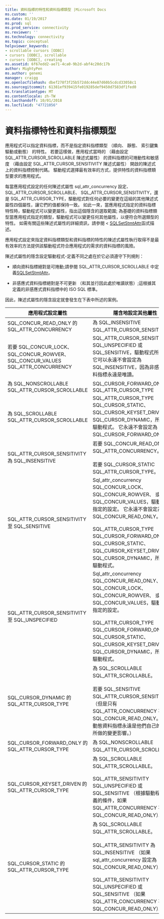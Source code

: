 ```yaml
---
title: 資料指標的特性和資料指標類型 |Microsoft Docs
ms.custom: ''
ms.date: 01/19/2017
ms.prod: sql
ms.prod_service: connectivity
ms.reviewer: ''
ms.technology: connectivity
ms.topic: conceptual
helpviewer_keywords:
- scrollable cursors [ODBC]
- cursors [ODBC], scrollable
- cursors [ODBC], creating
ms.assetid: 6f67edd2-ae71-4ca0-9b2d-abf4c20dc17b
author: MightyPen
ms.author: genemi
manager: craigg
ms.openlocfilehash: dbef278f3f25b572ddc44e87d60b5cdcd33058c1
ms.sourcegitcommit: 61381ef939415fe019285def9450d7583df1fed0
ms.translationtype: MT
ms.contentlocale: zh-TW
ms.lasthandoff: 10/01/2018
ms.locfileid: "47721056"
---
```

# <a name="cursor-characteristics-and-cursor-type"></a>資料指標特性和資料指標類型
應用程式可以指定資料指標，而不是指定資料指標類型 （順向、 靜態、 索引鍵集驅動或動態） 的特性。 若要這樣做，應用程式當時的 （藉由設定 SQL_ATTR_CURSOR_SCROLLABLE 陳述式屬性） 的資料指標的可捲動性和敏感度 （藉由設定 SQL_ATTR_CURSOR_SENSITIVITY 陳述式屬性） 開啟的陳述式上的資料指標控制代碼。 驅動程式選擇最有效率的方式，提供特性的資料指標類型要求的應用程式。  
  
 每當應用程式設定的任何陳述式屬性 sql_attr_concurrency 設定、 SQL_ATTR_CURSOR_SCROLLABLE、 SQL_ATTR_CURSOR_SENSITIVITY，還是 SQL_ATTR_CURSOR_TYPE，驅動程式對任何必要的變更在這組的其他陳述式屬性四個屬性，讓它們的值都保持一致。 如此一來，當應用程式指定的資料指標特性時，驅動程式可以變更屬性，指出這個隱含的選取範圍; 為基礎的資料指標類型當應用程式指定的類型，驅動程式可以變更任何其他屬性，以便符合所選類型的特性。 如需有關這些陳述式屬性的詳細資訊，請參閱 < [SQLSetStmtAttr](../../../odbc/reference/syntax/sqlsetstmtattr-function.md)函式描述。  
  
 應用程式設定來指定資料指標類型和資料指標的特性的陳述式屬性執行取得不是最有效率的方法提供該驅動程式符合應用程式的需求的資料指標的風險。  
  
 陳述式屬性的隱含設定驅動程式-定義不同之處在於它必須遵守下列規則：  
  
-   順向資料指標絕對是可捲動;請參閱 SQL_ATTR_CURSOR_SCROLLABLE 中定義[SQLSetStmtAttr](../../../odbc/reference/syntax/sqlsetstmtattr-function.md)。  
  
-   非感應式資料指標絕對是不可更新 （和其並行因此處於唯讀狀態）;這根據其定義的非感應式資料指標中的 ISO SQL 標準。  
  
 因此，陳述式屬性的隱含設定就會發生在下表中所述的案例。  
  
|應用程式設定屬性|隱含地設定其他屬性|  
|-----------------------------------|-------------------------------------|  
|SQL_CONCUR_READ_ONLY 的 SQL_ATTR_CONCURRENCY|為 SQL_INSENSITIVE SQL_ATTR_CURSOR_SENSITIVITY。|  
|若要 SQL_CONCUR_LOCK、 SQL_CONCUR_ROWVER、 SQL_CONCUR_VALUES SQL_ATTR_CONCURRENCY|SQL_ATTR_CURSOR_SENSITIVITY SQL_UNSPECIFIED 或 SQL_SENSITIVE，驅動程式所定義。 它可以永遠不會設定為 SQL_INSENSITIVE，因為非感應式資料指標永遠是唯讀。|  
|為 SQL_NONSCROLLABLE SQL_ATTR_CURSOR_SCROLLABLE|SQL_CURSOR_FORWARD_ONLY 的 SQL_ATTR_CURSOR_TYPE|  
|為 SQL_SCROLLABLE SQL_ATTR_CURSOR_SCROLLABLE|SQL_ATTR_CURSOR_TYPE SQL_CURSOR_STATIC、 SQL_CURSOR_KEYSET_DRIVEN，或 SQL_CURSOR_DYNAMIC，所指定的驅動程式。 它永遠不會設定為 SQL_CURSOR_FORWARD_ONLY。|  
|SQL_ATTR_CURSOR_SENSITIVITY 為 SQL_INSENSITIVE|若要 SQL_CONCUR_READ_ONLY SQL_ATTR_CONCURRENCY。<br /><br /> 若要 SQL_CURSOR_STATIC SQL_ATTR_CURSOR_TYPE。|  
|SQL_ATTR_CURSOR_SENSITIVITY 至 SQL_SENSITIVE|Sql_attr_concurrency SQL_CONCUR_LOCK、 SQL_CONCUR_ROWVER、 或 SQL_CONCUR_VALUES，驅動程式所指定的設定。 它永遠不會設定為 SQL_CONCUR_READ_ONLY。<br /><br /> SQL_ATTR_CURSOR_TYPE SQL_CURSOR_FORWARD_ONLY、 SQL_CURSOR_STATIC、 SQL_CURSOR_KEYSET_DRIVEN，或 SQL_CURSOR_DYNAMIC，所指定的驅動程式。|  
|SQL_ATTR_CURSOR_SENSITIVITY 至 SQL_UNSPECIFIED|Sql_attr_concurrency SQL_CONCUR_READ_ONLY、 SQL_CONCUR_LOCK、 SQL_CONCUR_ROWVER、 或 SQL_CONCUR_VALUES，驅動程式所指定的設定。<br /><br /> SQL_ATTR_CURSOR_TYPE SQL_CURSOR_FORWARD_ONLY、 SQL_CURSOR_STATIC、 SQL_CURSOR_KEYSET_DRIVEN，或 SQL_CURSOR_DYNAMIC，所指定的驅動程式。|  
|SQL_CURSOR_DYNAMIC 的 SQL_ATTR_CURSOR_TYPE|為 SQL_SCROLLABLE SQL_ATTR_SCROLLABLE。<br /><br /> 若要 SQL_SENSITIVE SQL_ATTR_CURSOR_SENSITIVITY。 （但是只有 SQL_ATTR_CONCURRENCY 不等於 SQL_CONCUR_READ_ONLY。 可更新動態資料指標永遠是他們自己的交易中所做的變更影響。）|  
|SQL_CURSOR_FORWARD_ONLY 的 SQL_ATTR_CURSOR_TYPE|為 SQL_NONSCROLLABLE SQL_ATTR_CURSOR_SCROLLABLE。|  
|SQL_CURSOR_KEYSET_DRIVEN 的 SQL_ATTR_CURSOR_TYPE|為 SQL_SCROLLABLE SQL_ATTR_SCROLLABLE。<br /><br /> SQL_ATTR_SENSITIVITY SQL_UNSPECIFIED 或 SQL_SENSITIVE （根據驅動程式所定義的條件，如果 SQL_ATTR_CONCURRENCY 不 SQL_CONCUR_READ_ONLY）。|  
|SQL_CURSOR_STATIC 的 SQL_ATTR_CURSOR_TYPE|為 SQL_SCROLLABLE SQL_ATTR_SCROLLABLE。<br /><br /> SQL_ATTR_SENSITIVITY 為 SQL_INSENSITIVE （如果 sql_attr_concurrency 設定為 SQL_CONCUR_READ_ONLY）。<br /><br /> SQL_ATTR_SENSITIVITY SQL_UNSPECIFIED 或 SQL_SENSITIVE （如果 SQL_ATTR_CONCURRENCY 不 SQL_CONCUR_READ_ONLY）。|
